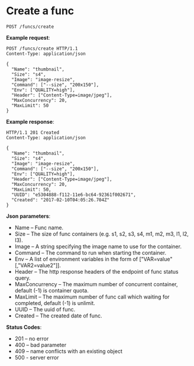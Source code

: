 # Create a func

`POST /funcs/create`

**Example request**:

```
POST /funcs/create HTTP/1.1
Content-Type: application/json

{
  "Name": "thumbnail",
  "Size": "s4",
  "Image": "image-resize",
  "Command": ["--size", "200x150"],
  "Env": ["QUALITY=high"],
  "Header": ["Content-Type=image/jpeg"],
  "MaxConcurrency": 20,
  "MaxLimit": 50
}
```

**Example response**:

```
HTTP/1.1 201 Created
Content-Type: application/json

{
  "Name": "thumbnail",
  "Size": "s4",
  "Image": "image-resize",
  "Command": ["--size", "200x150"],
  "Env": ["QUALITY=high"],
  "Header": ["Content-Type=image/jpeg"],
  "MaxConcurrency": 20,
  "MaxLimit": 50,
  "UUID": "e5304888-f112-11e6-bc64-92361f002671",
  "Created": "2017-02-10T04:05:26.704Z"
}
```

**Json parameters**:

* Name – Func name.
* Size – The size of func containers (e.g. s1, s2, s3, s4, m1, m2, m3, l1, l2, l3).
* Image – A string specifying the image name to use for the container.
* Command – The command to run when starting the container.
* Env – A list of environment variables in the form of ["VAR=value"[,"VAR2=value2"]].
* Header – The http response headers of the endpoint of func status query.
* MaxConcurrency – The maximum number of concurrent container, default (-1) is container quota.
* MaxLimit – The maximum number of func call which waiting for completed, default (-1) is unlimit.
* UUID – The uuid of func.
* Created – The created date of func.

**Status Codes**:

* 201 – no error
* 400 – bad parameter
* 409 – name conflicts with an existing object
* 500 - server error
